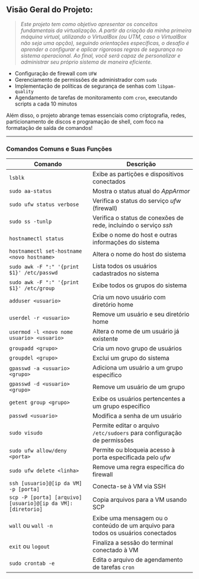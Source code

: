 ## Visão Geral do Projeto:

> _Este projeto tem como objetivo apresentar os conceitos fundamentais da virtualização. A partir da criação da minha primeira máquina virtual, utilizando o VirtualBox (ou UTM, caso o VirtualBox não seja uma opção), seguindo orientações específicas, o desafio é aprender a configurar e aplicar rigorosas regras de segurança no sistema operacional. Ao final, você será capaz de personalizar e administrar seu próprio sistema de maneira eficiente._

- Configuração de firewall com `UFW`
- Gerenciamento de permissões de administrador com `sudo`
- Implementação de políticas de segurança de senhas com `libpam-quality`
- Agendamento de tarefas de monitoramento com `cron`, executando scripts a cada 10 minutos

Além disso, o projeto abrange temas essenciais como criptografia, redes, particionamento de discos e programação de shell, com foco na formatação de saída de comandos!

---

### Comandos Comuns e Suas Funções

| Comando | Descrição |
| --- | --- |
| `lsblk` | Exibe as partições e dispositivos conectados |
| `sudo aa-status` | Mostra o status atual do *AppArmor* |
| `sudo ufw status verbose` | Verifica o status do serviço *ufw* (firewall) |
| `sudo ss -tunlp` | Verifica o status de conexões de rede, incluindo o serviço *ssh* |
| `hostnamectl status` | Exibe o nome do host e outras informações do sistema |
| `hostnamectl set-hostname <novo hostname>` | Altera o nome do host do sistema |
| `sudo awk -F ":" '{print $1}' /etc/passwd` | Lista todos os usuários cadastrados no sistema |
| `sudo awk -F ":" '{print $1}' /etc/group` | Exibe todos os grupos do sistema |
| `adduser <usuario>` | Cria um novo usuário com diretório home |
| `userdel -r <usuario>` | Remove um usuário e seu diretório home |
| `usermod -l <novo nome usuario> <usuario>` | Altera o nome de um usuário já existente |
| `groupadd <grupo>` | Cria um novo grupo de usuários |
| `groupdel <grupo>` | Exclui um grupo do sistema |
| `gpasswd -a <usuario> <grupo>` | Adiciona um usuário a um grupo específico |
| `gpasswd -d <usuario> <grupo>` | Remove um usuário de um grupo |
| `getent group <grupo>` | Exibe os usuários pertencentes a um grupo específico |
| `passwd <usuario>` | Modifica a senha de um usuário |
| `sudo visudo` | Permite editar o arquivo `/etc/sudoers` para configuração de permissões |
| `sudo ufw allow/deny <porta>` | Permite ou bloqueia acesso à porta especificada pelo *ufw* |
| `sudo ufw delete <linha>` | Remove uma regra específica do firewall |
| `ssh [usuario]@[ip da VM] -p [porta]` | Conecta-se à VM via SSH |
| `scp -P [porta] [arquivo] [usuario]@[ip da VM]:[diretorio]` | Copia arquivos para a VM usando SCP |
| `wall` ou `wall -n` | Exibe uma mensagem ou o conteúdo de um arquivo para todos os usuários conectados |
| `exit` ou `logout` | Finaliza a sessão do terminal conectado à VM |
| `sudo crontab -e` | Edita o arquivo de agendamento de tarefas `cron` |
